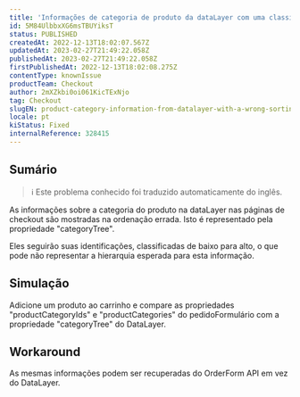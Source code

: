 ```yaml
---
title: 'Informações de categoria de produto da dataLayer com uma classificação errada'
id: 5M84UlbbxXG6msTBUYiksT
status: PUBLISHED
createdAt: 2022-12-13T18:02:07.567Z
updatedAt: 2023-02-27T21:49:22.058Z
publishedAt: 2023-02-27T21:49:22.058Z
firstPublishedAt: 2022-12-13T18:02:08.275Z
contentType: knownIssue
productTeam: Checkout
author: 2mXZkbi0oi061KicTExNjo
tag: Checkout
slugEN: product-category-information-from-datalayer-with-a-wrong-sorting
locale: pt
kiStatus: Fixed
internalReference: 328415
---
```


## Sumário

>ℹ️ Este problema conhecido foi traduzido automaticamente do inglês.


As informações sobre a categoria do produto na dataLayer nas páginas de checkout são mostradas na ordenação errada. Isto é representado pela propriedade "categoryTree".

Eles seguirão suas identificações, classificadas de baixo para alto, o que pode não representar a hierarquia esperada para esta informação.


##

## Simulação


Adicione um produto ao carrinho e compare as propriedades "productCategoryIds" e "productCategories" do pedidoFormulário com a propriedade "categoryTree" do DataLayer.


##

## Workaround


As mesmas informações podem ser recuperadas do OrderForm API em vez do DataLayer.




